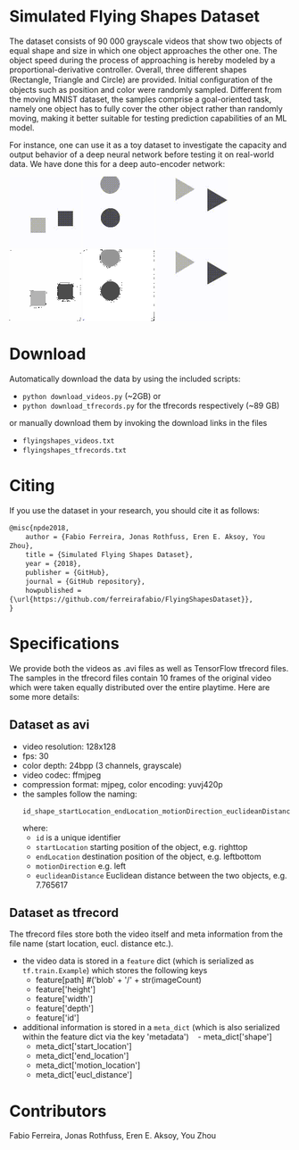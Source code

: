 # Simulated Flying Shapes Dataset
The dataset consists of 90 000 grayscale videos that show two objects of equal shape and size in which one object approaches the other one. The object speed during the process of approaching is hereby modeled by a proportional-derivative controller. Overall, three different shapes (Rectangle, Triangle and Circle) are provided. Initial conﬁguration of the objects such as position and color were randomly sampled. Different from the moving MNIST dataset, the samples comprise a goal-oriented task, namely one object has to fully cover the other object rather than randomly moving, making it better suitable for testing prediction capabilities of an ML model.

For instance, one can use it as a toy dataset to investigate the capacity and output behavior of a deep neural network before testing it on real-world data. We have done this for a deep auto-encoder network:

![Square](https://github.com/ferreirafabio/FlyingShapesDataset/blob/master/examples/000618_original_square.gif)
![Circle](https://github.com/ferreirafabio/FlyingShapesDataset/blob/master/examples/001483_original_circle.gif)
![Triangle](https://github.com/ferreirafabio/FlyingShapesDataset/blob/master/examples/007033_original_triangle.gif)  
![Square](https://github.com/ferreirafabio/FlyingShapesDataset/blob/master/examples/000618_generated_square.gif)
![Circle](https://github.com/ferreirafabio/FlyingShapesDataset/blob/master/examples/001483_generated_circle.gif)
![Triangle](https://github.com/ferreirafabio/FlyingShapesDataset/blob/master/examples/007033_original_triangle.gif)

# Download
Automatically download the data by using the included scripts:
- ```python download_videos.py``` (~2GB) or 
- ```python download_tfrecords.py``` for the tfrecords respectively (~89 GB)

or manually download them by invoking the download links in the files
- ```flyingshapes_videos.txt```
- ```flyingshapes_tfrecords.txt```

# Citing
If you use the dataset in your research, you should cite it as follows:

```
@misc{npde2018,
    author = {Fabio Ferreira, Jonas Rothfuss, Eren E. Aksoy, You Zhou},
    title = {Simulated Flying Shapes Dataset},
    year = {2018},
    publisher = {GitHub},
    journal = {GitHub repository},
    howpublished = {\url{https://github.com/ferreirafabio/FlyingShapesDataset}},
}
```

# Specifications
We provide both the videos as .avi files as well as TensorFlow tfrecord files. The samples in the tfrecord files contain 10 frames of the original video which were taken equally distributed over the entire playtime. Here are some more details:
## Dataset as avi
- video resolution: 128x128
- fps: 30
- color depth: 24bpp (3 channels, grayscale)
- video codec: ffmjpeg
- compression format: mjpeg, color encoding: yuvj420p
- the samples follow the naming: 
  ```
  id_shape_startLocation_endLocation_motionDirection_euclideanDistance
  ```
  where:
    - ```id``` is a unique identifier
    - ```startLocation``` starting position of the object, e.g. righttop
    - ```endLocation``` destination position of the object, e.g. leftbottom
    - ```motionDirection``` e.g. left
    - ```euclideanDistance``` Euclidean distance between the two objects, e.g. 7.765617 

## Dataset as tfrecord
The tfrecord files store both the video itself and meta information from the file name (start location, eucl. distance etc.).
- the video data is stored in a ```feature``` dict (which is serialized as ```tf.train.Example```) which stores the following keys 
    - feature[path] #('blob' + '/' + str(imageCount)
    - feature['height']
    - feature['width']
    - feature['depth']
    - feature['id']
- additional information is stored in a ```meta_dict``` (which is also serialized within the feature dict via the key 'metadata')
    - meta_dict['shape']
    - meta_dict['start_location']
    - meta_dict['end_location']
    - meta_dict['motion_location']
    - meta_dict['eucl_distance']


# Contributors
Fabio Ferreira, Jonas Rothfuss, Eren E. Aksoy, You Zhou
